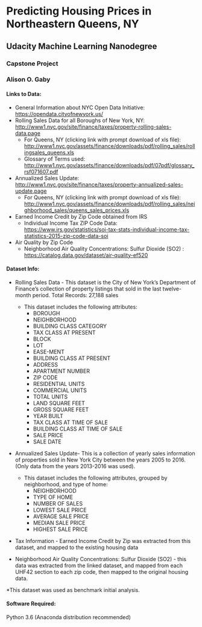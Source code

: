 # Predicting Housing Prices in Northeastern Queens, NY
## Udacity Machine Learning Nanodegree
### Capstone Project
### Alison O. Gaby

#### **Links to Data:**
* General Information about NYC Open Data Initiative:
https://opendata.cityofnewyork.us/
* Rolling Sales Data for all Boroughs of New York, NY: http://www1.nyc.gov/site/finance/taxes/property-rolling-sales-data.page
    * For Queens, NY (clicking link with prompt download of xls file): http://www1.nyc.gov/assets/finance/downloads/pdf/rolling_sales/rollingsales_queens.xls
   * Glossary of Terms used: http://www1.nyc.gov/assets/finance/downloads/pdf/07pdf/glossary_rsf071607.pdf
* Annualized Sales Update: http://www1.nyc.gov/site/finance/taxes/property-annualized-sales-update.page
    * For Queens, NY (clicking link with prompt download of xls file): http://www1.nyc.gov/assets/finance/downloads/pdf/rolling_sales/neighborhood_sales/queens_sales_prices.xls
* Earned Income Credit by Zip Code obtained from IRS
   * Individual Income Tax ZIP Code Data: https://www.irs.gov/statistics/soi-tax-stats-individual-income-tax-statistics-2015-zip-code-data-soi
* Air Quality by Zip Code
   * Neighborhood Air Quality Concentrations: Sulfur Dioxide (SO2) : https://catalog.data.gov/dataset/air-quality-ef520

#### **Dataset Info:**
* Rolling Sales Data - This dataset is the City of New York’s Department of Finance’s collection of property listings that sold in the last twelve-month period. Total Records: 27,188 sales
    * This dataset includes the following attributes:
        * BOROUGH
        * NEIGHBORHOOD
        * BUILDING CLASS CATEGORY
        * TAX CLASS AT PRESENT
        * BLOCK
        * LOT
        * EASE-MENT
        * BUILDING CLASS AT PRESENT
        * ADDRESS
        * APARTMENT NUMBER
        * ZIP CODE
        * RESIDENTIAL UNITS
        * COMMERCIAL UNITS
        * TOTAL UNITS
        * LAND SQUARE FEET
        * GROSS SQUARE FEET
        * YEAR BUILT
        * TAX CLASS AT TIME OF SALE
        * BUILDING CLASS AT TIME OF SALE
        * SALE PRICE
        * SALE DATE
        
* Annualized Sales Update- This is a collection of yearly sales information of properties sold in New York City between the years 2005 to 2016. (Only data from the years 2013-2016 was used).
    * This dataset includes the following attributes, grouped by neighborhood, and type of home:
        * NEIGHBORHOOD
        * TYPE OF HOME
        * NUMBER OF SALES
        * LOWEST SALE PRICE
        * AVERAGE SALE PRICE
        * MEDIAN SALE PRICE
        * HIGHEST SALE PRICE
        
* Tax Information - Earned Income Credit by Zip was extracted from this dataset, and mapped to the existing housing data
* Neighborhood Air Quality Concentrations: Sulfur Dioxide (SO2) - this data was extracted from the linked dataset, and mapped from each UHF42 section to each zip code, then mapped to the original housing data.

*This dataset was used as benchmark initial analysis.
#### **Software Required:**
Python 3.6 (Anaconda distribution recommended)
